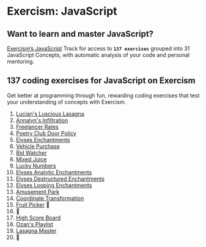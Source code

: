 # Exercism: JavaScript

## Want to learn and master JavaScript?

[Exercism’s JavaScript](https://exercism.org/tracks/javascript) Track for access to **`137 exercises`** grouped into 31 JavaScript Concepts, with automatic analysis of your code and personal mentoring.

## 137 coding exercises for JavaScript on Exercism

Get better at programming through fun, rewarding coding exercises that test your understanding of concepts with Exercism.

1. [Lucian's Luscious Lasagna](../master/01%20Lucian's%20Luscious%20Lasagna/lasagna.js)
2. [Annalyn's Infiltration](../master/02%20Annalyn's%20Infiltration)
3. [Freelancer Rates](../master/03%20Freelancer%20Rates%20/freelancer_rates.js)
4. [Poetry Club Door Policy](../master/04%20Poetry%20Club%20Door%20Policy%20/poetry_club_door_policy.js)
5. [Elyses Enchantments](../master/05%20Elyses%20Enchantments/elyses_enchantments.js)
6. [Vehicle Purchase](../master/06.%20Vehicle%20Purchase/vehicle_purchase.js)
7. [Bid Watcher](../master/07.%20Bid%20Watcher/bird_watcher.js)
8. [Mixed Juice](../master/08.%20Mixed%20Juice/mixed_juice.js)
9. [Lucky Numbers](../master/09.%20Lucky%20Numbers/lucky_numbers.js)
10. [Elyses Analytic Enchantments](../master/10.%20Elyses%20Analytic%20Enchantments/elyses_analytic_enchantments.js)
11. [Elyses Destructured Enchantments](../master/11.%20Elyses%20Destructured%20Enchantments/elyses_destructured_enchantments.js)
12. [Elyses Looping Enchantments](../master/12.%20Elyses%20Looping%20Enchantments/elyses_looping_enchantments.js)
13. [Amusement Park](../master/13.%20Amusement%20Park/amusement_park.js)
14. [Coordinate Transformation](../master/14.%20Coordinate%20Transformation/coordinate_transformation.js)
15. [Fruit Picker](../master/15.%20Fruit%20Picker/fruit_picker.js) :construction_worker:
16. :construction_worker:
17. [High Score Board](../master/17.%20High%20Score%20Board/high_score_board.js)
18. [Ozan's Playlist](../master/18.%20Ozan's%20Playlist)
19. [Lasagna Master](../master/19.%20Lasagna%20Master)
20. :construction_worker:

